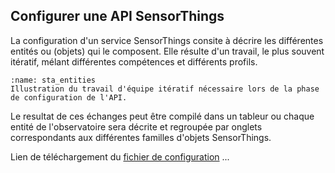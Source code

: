 ## Configurer une API SensorThings
La configuration d'un service SensorThings consite à décrire les différentes entités ou (objets) qui le composent.
Elle résulte d'un travail, le plus souvent itératif, mélant différentes compétences et différents profils.
```{figure} img/configure-loop.png
:name: sta_entities
Illustration du travail d'équipe itératif nécessaire lors de la phase de configuration de l'API.
```
Le resultat de ces échanges peut être compilé dans un tableur ou chaque entité de l'observatoire sera décrite et regroupée par onglets correspondants aux différentes familles d'objets SensorThings.

Lien de téléchargement du [fichier de configuration](https://github.com/geosas/sofair-book/raw/main/files/aghrys_sensorthings.xlsx)
...
